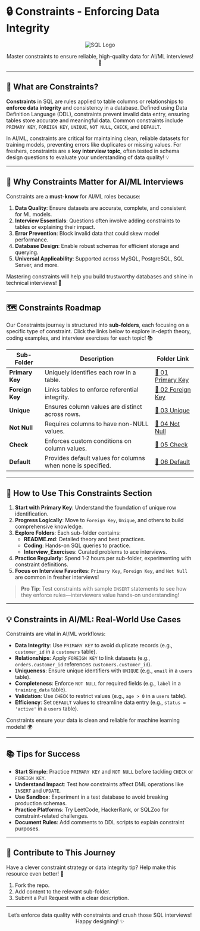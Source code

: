# 🔒 Constraints - Enforcing Data Integrity

<div align="center">
  <img src="https://img.shields.io/badge/SQL-4479A1?style=for-the-badge&logo=postgresql&logoColor=white" alt="SQL Logo" />
</div>

<p align="center">Master constraints to ensure reliable, high-quality data for AI/ML interviews! 🚀</p>

---

## 🌟 What are Constraints?

**Constraints** in SQL are rules applied to table columns or relationships to **enforce data integrity** and consistency in a database. Defined using Data Definition Language (DDL), constraints prevent invalid data entry, ensuring tables store accurate and meaningful data. Common constraints include `PRIMARY KEY`, `FOREIGN KEY`, `UNIQUE`, `NOT NULL`, `CHECK`, and `DEFAULT`.

In AI/ML, constraints are critical for maintaining clean, reliable datasets for training models, preventing errors like duplicates or missing values. For freshers, constraints are a **key interview topic**, often tested in schema design questions to evaluate your understanding of data quality! 💡

---

## 🎯 Why Constraints Matter for AI/ML Interviews

Constraints are a **must-know** for AI/ML roles because:

1. **Data Quality**: Ensure datasets are accurate, complete, and consistent for ML models.
2. **Interview Essentials**: Questions often involve adding constraints to tables or explaining their impact.
3. **Error Prevention**: Block invalid data that could skew model performance.
4. **Database Design**: Enable robust schemas for efficient storage and querying.
5. **Universal Applicability**: Supported across MySQL, PostgreSQL, SQL Server, and more.

Mastering constraints will help you build trustworthy databases and shine in technical interviews! 🌟

---

## 🗺️ Constraints Roadmap

Our Constraints journey is structured into **sub-folders**, each focusing on a specific type of constraint. Click the links below to explore in-depth theory, coding examples, and interview exercises for each topic! 📚

| Sub-Folder | Description | Folder Link |
|------------|-------------|-------------|
| **Primary Key** | Uniquely identifies each row in a table. | [📂 01 Primary Key](./01%20Primary%20Key) |
| **Foreign Key** | Links tables to enforce referential integrity. | [📂 02 Foreign Key](./02%20Foreign%20Key) |
| **Unique** | Ensures column values are distinct across rows. | [📂 03 Unique](./03%20Unique) |
| **Not Null** | Requires columns to have non-NULL values. | [📂 04 Not Null](./04%20Not%20Null) |
| **Check** | Enforces custom conditions on column values. | [📂 05 Check](./05%20Check) |
| **Default** | Provides default values for columns when none is specified. | [📂 06 Default](./06%20Default) |

---

## 🚀 How to Use This Constraints Section

1. **Start with Primary Key**: Understand the foundation of unique row identification.
2. **Progress Logically**: Move to `Foreign Key`, `Unique`, and others to build comprehensive knowledge.
3. **Explore Folders**: Each sub-folder contains:
   - **README.md**: Detailed theory and best practices.
   - **Coding**: Hands-on SQL queries to practice.
   - **Interview_Exercises**: Curated problems to ace interviews.
4. **Practice Regularly**: Spend 1-2 hours per sub-folder, experimenting with constraint definitions.
5. **Focus on Interview Favorites**: `Primary Key`, `Foreign Key`, and `Not Null` are common in fresher interviews!

> **Pro Tip**: Test constraints with sample `INSERT` statements to see how they enforce rules—interviewers value hands-on understanding!

---

## 💡 Constraints in AI/ML: Real-World Use Cases

Constraints are vital in AI/ML workflows:

- **Data Integrity**: Use `PRIMARY KEY` to avoid duplicate records (e.g., `customer_id` in a `customers` table).
- **Relationships**: Apply `FOREIGN KEY` to link datasets (e.g., `orders.customer_id` references `customers.customer_id`).
- **Uniqueness**: Ensure unique identifiers with `UNIQUE` (e.g., `email` in a `users` table).
- **Completeness**: Enforce `NOT NULL` for required fields (e.g., `label` in a `training_data` table).
- **Validation**: Use `CHECK` to restrict values (e.g., `age > 0` in a `users` table).
- **Efficiency**: Set `DEFAULT` values to streamline data entry (e.g., `status = 'active'` in a `users` table).

Constraints ensure your data is clean and reliable for machine learning models! 🌍

---

## 📚 Tips for Success

- **Start Simple**: Practice `PRIMARY KEY` and `NOT NULL` before tackling `CHECK` or `FOREIGN KEY`.
- **Understand Impact**: Test how constraints affect DML operations like `INSERT` and `UPDATE`.
- **Use Sandbox**: Experiment in a test database to avoid breaking production schemas.
- **Practice Platforms**: Try LeetCode, HackerRank, or SQLZoo for constraint-related challenges.
- **Document Rules**: Add comments to DDL scripts to explain constraint purposes.

---

## 🤝 Contribute to This Journey

Have a clever constraint strategy or data integrity tip? Help make this resource even better! 🌟
1. Fork the repo.
2. Add content to the relevant sub-folder.
3. Submit a Pull Request with a clear description.

---

<div align="center">
  <p>Let’s enforce data quality with constraints and crush those SQL interviews! Happy designing! ✨</p>
</div>